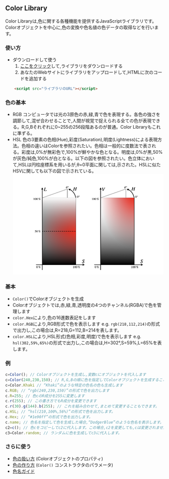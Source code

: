 ## Color Library

Color Libraryは,色に関する各種機能を提供するJavaScriptライブラリです。Colorオブジェクトを中心に,色の変換や色名値の色データの取得などを行います。

### 使い方
- ダウンロードして使う
	1. [ここをクリック](https://akimikimikimikimikimikimika.github.io/Library/Color/Color.js "Color Library")して,ライブラリをダウンロードする
	2. あなたのWebサイトにライブラリをアップロードして,HTMLに次のコードを追加する
```HTML
	<script src="ライブラリのURL"></script>
```

### 色の基本
- RGB
	コンピュータでは光の3原色の赤,緑,青で色を表現する。各色の強さを調節して,混ぜ合わせることで,人間が視覚で捉えられる全ての色が表現できる。R,G,Bそれぞれに0\~255の256段階あるのが普通。Color Libraryもこれに準ずる。
- HSL
	色の3要素の色相(Hue),彩度(Saturation),明度(Lightness)による表現方法。色相の違いはColorを参照されたい。色相は一般的に度数法で表される。彩度は,0%が無彩色で,100%が鮮やかな色となる。明度は,0%が黒,50%が灰色/純色,100%が白となる。以下の図を参照されたい。色立体において,HSLは円柱座標系を用いるが,θ=0平面に関しては,示された。HSLに似たHSVに関しても以下の図で示されている。
	![HSLとHSVの図](HSLvsHSV.png "HSLとHSVの図")

### 基本
- `Color()`でColorオブジェクトを生成
- Colorオブジェクトでは,赤,緑,青,透明度の4つのチャンネル(RGBA)で色を管理します
- `color.Hex`により,色の16進数表記をします
- `color.RGB`により,RGB形式で色を表示します
	e.g. `rgb(218,112,214)`の形式で出力し,この場合は,R=218,G=112,B=214を表します。
- `color.HSL`により,HSL形式(色相,彩度,明度)で色を表示します
	e.g. `hsl(302,59%,65%)`の形式で出力し,この場合は,H=302°,S=59%,L=65%を表します。

### 例
```JavaScript
c=Color(); // Colorオブジェクトを生成し,変数cにオブジェクトを代入します
c=Color(240,230,150); // R,G,Bの順に色を指定してColorオブジェクトを生成することもできます
c=Color.Khaki // “Khaki”のような特定の色名の色も生成します
c.RGB; // “rgb(240,230,150)”の形式で色を出力します
c.R=255; // 色cのR成分を255に変更します
c.r(255); // この書き方でもR成分を変更できます
c.r(30).g(144).b(255); // これを組み合わせて,まとめて変更することもできます。
c.HSL; // “hsl(210,100%,56%)”の形式で色を出力します。
c.Hex; // “#1e90ff”の形式で色を出力します。
c.name; // 色名を指定して色を生成した場合,“DodgerBlue”のような色名を表示します。
c2=c(); // 色cをコピーしてc2に代入します。この場合,c2を変更しても,cは変更されません。逆も同様です。
c3=Color.random; // ランダムに色を生成してc3に代入します。
```

### さらに使う
- [色の扱い方](https://akimikimikimikimikimikimika.github.io/Library/Color/Property/ "色の扱い方") (Colorオブジェクトのプロパティ)
- [色の作り方](https://akimikimikimikimikimikimika.github.io/Library/Color/Constructor/ "色の作り方") (`Color()` コンストラクタのパラメータ)
- [色名ガイド](https://akimikimikimikimikimikimika.github.io/Library/Color/List/ "色名ガイド")